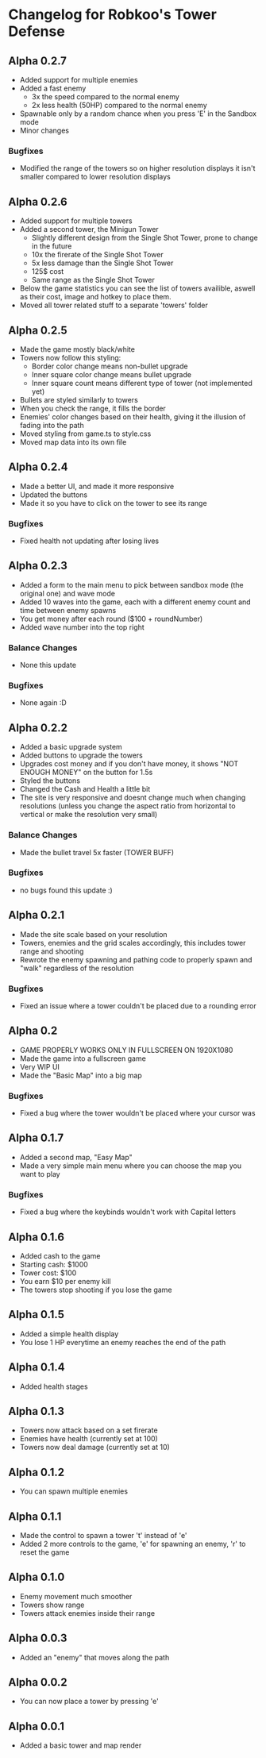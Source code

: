 # Changelog for Robkoo's Tower Defense

## Alpha 0.2.7
- Added support for multiple enemies
- Added a fast enemy
    - 3x the speed compared to the normal enemy 
    - 2x less health (50HP) compared to the normal enemy 
- Spawnable only by a random chance when you press 'E' in the Sandbox mode
- Minor changes

### Bugfixes
- Modified the range of the towers so on higher resolution displays it isn't smaller compared to lower resolution displays

## Alpha 0.2.6
- Added support for multiple towers
- Added a second tower, the Minigun Tower
    - Slightly different design from the Single Shot Tower, prone to change in the future
    - 10x the firerate of the Single Shot Tower
    - 5x less damage than the Single Shot Tower
    - 125$ cost
    - Same range as the Single Shot Tower
- Below the game statistics you can see the list of towers availible, aswell as their cost, image and hotkey to place them.
- Moved all tower related stuff to a separate 'towers' folder

## Alpha 0.2.5
- Made the game mostly black/white
- Towers now follow this styling:
    - Border color change means non-bullet upgrade
    - Inner square color change means bullet upgrade
    - Inner square count means different type of tower (not implemented yet)
- Bullets are styled similarly to towers
- When you check the range, it fills the border
- Enemies' color changes based on their health, giving it the illusion of fading into the path
- Moved styling from game.ts to style.css
- Moved map data into its own file

## Alpha 0.2.4
- Made a better UI, and made it more responsive
- Updated the buttons
- Made it so you have to click on the tower to see its range

### Bugfixes
- Fixed health not updating after losing lives

## Alpha 0.2.3
- Added a form to the main menu to pick between sandbox mode (the original one) and wave mode
- Added 10 waves into the game, each with a different enemy count and time between enemy spawns
- You get money after each round ($100 + roundNumber)
- Added wave number into the top right

### Balance Changes
- None this update

### Bugfixes
- None again :D

## Alpha 0.2.2
- Added a basic upgrade system
- Added buttons to upgrade the towers
- Upgrades cost money and if you don't have money, it shows "NOT ENOUGH MONEY" on the button for 1.5s
- Styled the buttons
- Changed the Cash and Health a little bit
- The site is very responsive and doesnt change much when changing resolutions (unless you change the aspect ratio from horizontal to vertical or make the resolution very small)

### Balance Changes
- Made the bullet travel 5x faster (TOWER BUFF)

### Bugfixes
- no bugs found this update :)

## Alpha 0.2.1
- Made the site scale based on your resolution
- Towers, enemies and the grid scales accordingly, this includes tower range and shooting
- Rewrote the enemy spawning and pathing code to properly spawn and "walk" regardless of the resolution

### Bugfixes
- Fixed an issue where a tower couldn't be placed due to a rounding error

## Alpha 0.2
- GAME PROPERLY WORKS ONLY IN FULLSCREEN ON 1920X1080
- Made the game into a fullscreen game
- Very WIP UI
- Made the "Basic Map" into a big map

### Bugfixes
- Fixed a bug where the tower wouldn't be placed where your cursor was

## Alpha 0.1.7
- Added a second map, "Easy Map"
- Made a very simple main menu where you can choose the map you want to play

### Bugfixes
- Fixed a bug where the keybinds wouldn't work with Capital letters

## Alpha 0.1.6
- Added cash to the game
- Starting cash: $1000
- Tower cost: $100
- You earn $10 per enemy kill
- The towers stop shooting if you lose the game

## Alpha 0.1.5
- Added a simple health display
- You lose 1 HP everytime an enemy reaches the end of the path

## Alpha 0.1.4
- Added health stages

## Alpha 0.1.3
- Towers now attack based on a set firerate
- Enemies have health (currently set at 100)
- Towers now deal damage (currently set at 10)

## Alpha 0.1.2
- You can spawn multiple enemies

## Alpha 0.1.1
- Made the control to spawn a tower 't' instead of 'e'
- Added 2 more controls to the game, 'e' for spawning an enemy, 'r' to reset the game

## Alpha 0.1.0
- Enemy movement much smoother
- Towers show range
- Towers attack enemies inside their range

## Alpha 0.0.3
- Added an "enemy" that moves along the path

## Alpha 0.0.2
- You can now place a tower by pressing 'e'

## Alpha 0.0.1
- Added a basic tower and map render